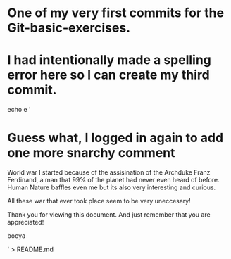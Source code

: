 # One of my very first commits for the Git-basic-exercises.
# I had intentionally made a spelling error here so I can create my third commit.
echo e '
# Guess what, I logged in again to add one more snarchy comment

World war I started because of the assisination of the Archduke Franz Ferdinand, a man that 99% of the planet had never even heard of before. Human Nature baffles even me but its also very interesting and curious.

All these war that ever took place seem to be very uneccesary!

Thank you for viewing this document. And just remember that you are appreciated!

booya

' > README.md
